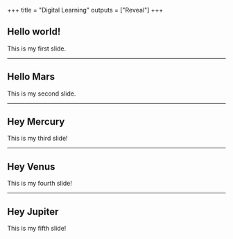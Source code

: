 +++
title = "Digital Learning"
outputs = ["Reveal"]
+++



## Hello world!

This is my first slide.

---

## Hello Mars

This is my second slide.
<!-- {{% section %}}

## Logical operators

{{% text %}}

---

## Video on Logical Operators

{{% video %}}

---

## Quiz on Logical Operators

{{% quiz %}}

---
## Short Question on Logical Operators

{{% shortanswer %}}

{{% /section %}} -->

---
## Hey Mercury

This is my third slide!

--- 
## Hey Venus

This is my fourth slide!

---
## Hey Jupiter

This is my fifth slide!


